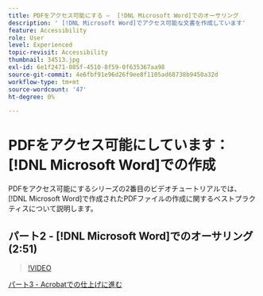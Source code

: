 ```yaml
---
title: PDFをアクセス可能にする –  [!DNL Microsoft Word]でのオーサリング
description: ' [!DNL Microsoft Word]でアクセス可能な文書を作成しています'
feature: Accessibility
role: User
level: Experienced
topic-revisit: Accessibility
thumbnail: 34513.jpg
exl-id: 6e1f2471-085f-4510-8f59-0f635367aa98
source-git-commit: 4e6fbf91e96d26f9ee8f1105ad68738b9450a32d
workflow-type: tm+mt
source-wordcount: '47'
ht-degree: 0%

---
```


# PDFをアクセス可能にしています： [!DNL Microsoft Word]での作成

PDFをアクセス可能にするシリーズの2番目のビデオチュートリアルでは、[!DNL Microsoft Word]で作成されたPDFファイルの作成に関するベストプラクティスについて説明します。

## パート2 - [!DNL Microsoft Word]でのオーサリング(2:51)

>[!VIDEO](https://video.tv.adobe.com/v/34513?quality=12&learn=on&hidetitle=true)

[パート3 - Acrobatでの仕上げに進む](finishing-in-acrobat.md)